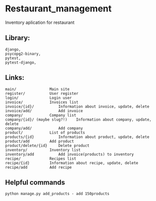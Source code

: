 # Restaurant_management

Inventory aplication for restaurant



## Library:
	django,
	psycopg2-binary,
	pytest,
	pytest-django,
	
## Links:

	main/				Main site
	register/			User register
	login/				Login user
	invoice/			Invoices list
	invoice/{id}/			Information about invoice, update, delete
	invoice/add/			Add invoice
	company/			Company list
	company/{id}/ (maybe slug?!)	Information about company, update, delete
	company/add/			Add company
	product/			List of products
	products/{id}			Information about product, update, delete
	product/add			Add product
	product/delete/{id}		Delete product
	inventory/			Inventory list
	inventory/add			Add invoice(products) to inventory
	recipe/				Recipes list
	recipe/{id}			Information about recipe, update, delete
	recipe/add			Add recipe

## Helpful commands

	python manage.py add_products - add 150products
